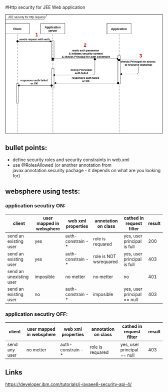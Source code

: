 #Http security for JEE Web application


![scheme](https://github.com/sIvanovKonstantyn/articles/blob/master/JEE/RestServices/JEE_Security.jpg)

## bullet points:
* define security roles and security constraints in web.xml
* use @RolesAllowed (or another annotation from javax.annotation.security pachage - it depends on what are you looking for)



## websphere using tests:

### application secutiry ON:

| client                 |  user mapped in websphere |  web xml properties  |  annotation on class   | cathed in request filter    | result |
|------------------------|---------------------------|----------------------|------------------------|-----------------------------|--------|
|send an existing user   | yes                       | auth-constrain - *   | role is requared       | yes, user principal is full | 200    |
|send an existing user   | yes                       | auth-constrain - *   | role is NOT wsrequared | yes, user principal is full | 403    |
|send an unexisting user | imposible                 | no metter            | no metter              | no                          | 401    |
|send an existing user   | no                        | auth-constrain - *   | imposible              | yes, user principal == null | 403    |




### application secutiry OFF:

| client                 |  user mapped in websphere |  web xml properties  |  annotation on class   | cathed in request filter    | result |
|------------------------|---------------------------|----------------------|------------------------|-----------------------------|--------|
|send any user           | no metter                 | auth-constrain - *   | role is requared       | yes, user principal == null | 403    |















## Links
https://developer.ibm.com/tutorials/j-javaee8-security-api-4/



